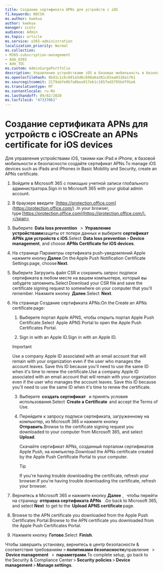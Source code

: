 ```yaml
---
title: Создание сертификата APNs для устройств с iOS
f1.keywords: NOCSH
ms.author: kwekua
author: kwekua
manager: scotv
audience: Admin
ms.topic: article
ms.service: o365-administration
localization_priority: Normal
ms.collection:
- M365-subscription-management
- Adm_O365
- Adm_TOC
ms.custom: AdminSurgePortfolio
description: Управление устройствами iOS в базовых мобильность и безопасности.
ms.openlocfilehash: 8b41c1c6c891a5d6cb98a6a381c65aa0310a1761
ms.sourcegitcommit: 2179abfe0b7a8bea917eb1c1057ed3795bdf91e6
ms.translationtype: MT
ms.contentlocale: ru-RU
ms.lasthandoff: 09/02/2020
ms.locfileid: "47337061"
---
```

# <a name="create-an-apns-certificate-for-ios-devices"></a><span data-ttu-id="04a25-103">Создание сертификата APNs для устройств с iOS</span><span class="sxs-lookup"><span data-stu-id="04a25-103">Create an APNs certificate for iOS devices</span></span>

<span data-ttu-id="04a25-104">Для управления устройствами iOS, такими как iPad и iPhone, в базовой мобильности и безопасности создайте сертификат APNs.</span><span class="sxs-lookup"><span data-stu-id="04a25-104">To manage iOS devices such as iPads and iPhones in Basic Mobility and Security, create an APNs certificate.</span></span>

1. <span data-ttu-id="04a25-105">Войдите в Microsoft 365 с помощью учетной записи глобального администратора.</span><span class="sxs-lookup"><span data-stu-id="04a25-105">Sign in to Microsoft 365 with your global admin account.</span></span>
    
2. <span data-ttu-id="04a25-106">В браузере введите  [https://protection.office.com](https://protection.office.com/) .</span><span class="sxs-lookup"><span data-stu-id="04a25-106">In your browser, type [https://protection.office.com](https://protection.office.com/).</span></span>
    
3. <span data-ttu-id="04a25-107">Выберите  **Data loss prevention**   >  **Управление устройствами**защиты от потери данных и выберите **сертификат APNs для устройств с iOS**.</span><span class="sxs-lookup"><span data-stu-id="04a25-107">Select  **Data loss prevention** > **Device management**, and choose **APNs Certificate for iOS devices**.</span></span>    

4. <span data-ttu-id="04a25-108">На странице Параметры сертификата push-уведомлений Apple нажмите кнопку **Далее**.</span><span class="sxs-lookup"><span data-stu-id="04a25-108">On the Apple Push Notification Certificate Settings page, choose **Next**.</span></span>
    
5. <span data-ttu-id="04a25-109">Выберите Загрузить файл CSR и сохранить запрос подписи сертификата в любом месте на вашем компьютере, который вы забудете запомнить.</span><span class="sxs-lookup"><span data-stu-id="04a25-109">Select Download your CSR file and save the certificate signing request to somewhere on your computer that you'll remember.</span></span> <span data-ttu-id="04a25-110">Нажмите кнопку  **Далее**.</span><span class="sxs-lookup"><span data-stu-id="04a25-110">Select  **Next**.</span></span>
    
6. <span data-ttu-id="04a25-111">На странице Создание сертификата APNs:</span><span class="sxs-lookup"><span data-stu-id="04a25-111">On the Create an APNs certificate page:</span></span>  

    1. <span data-ttu-id="04a25-112">Выберите портал Apple APNS, чтобы открыть портал Apple Push Certificate.</span><span class="sxs-lookup"><span data-stu-id="04a25-112">Select  Apple APNS Portal to open the Apple Push Certificates Portal.</span></span>
    
    2. <span data-ttu-id="04a25-113">Sign in with an Apple ID.</span><span class="sxs-lookup"><span data-stu-id="04a25-113">Sign in with an Apple ID.</span></span>   

    >[!IMPORTANT]
    ><span data-ttu-id="04a25-p102">Use a company Apple ID associated with an email account that will remain with your organization even if the user who manages the account leaves. Save this ID because you'll need to use the same ID when it's time to renew the certificate.</span><span class="sxs-lookup"><span data-stu-id="04a25-p102">Use a company Apple ID associated with an email account that will remain with your organization even if the user who manages the account leaves. Save this ID because you'll need to use the same ID when it's time to renew the certificate.</span></span>

    3. <span data-ttu-id="04a25-116">Выберите  **создать сертификат**   и принять условия использования.</span><span class="sxs-lookup"><span data-stu-id="04a25-116">Select  **Create a Certificate**  and accept the Terms of Use.</span></span>
    
    4. <span data-ttu-id="04a25-117">Перейдите к запросу подписи сертификата, загруженному на компьютер, из Microsoft 365 и нажмите кнопку **Отправить**.</span><span class="sxs-lookup"><span data-stu-id="04a25-117">Browse to the certificate signing request you downloaded to your computer from Microsoft 365, and select **Upload**.</span></span>
    
        <span data-ttu-id="04a25-118">Скачайте сертификат APNs, созданный порталом сертификатов Apple Push, на компьютер.</span><span class="sxs-lookup"><span data-stu-id="04a25-118">Download the APNs certificate created by the Apple Push Certificate Portal to your computer.</span></span>
    
       >[!TIP]
       ><span data-ttu-id="04a25-119">If you're having trouble downloading the certificate, refresh your browser.</span><span class="sxs-lookup"><span data-stu-id="04a25-119">If you're having trouble downloading the certificate, refresh your browser.</span></span>

7. <span data-ttu-id="04a25-120">Вернитесь в Microsoft 365 и нажмите кнопку **Далее** ,   чтобы перейти на страницу  **отправка сертификата APNs**   .</span><span class="sxs-lookup"><span data-stu-id="04a25-120">Go back to Microsoft 365, and select **Next**  to get to the  **Upload APNS certificate** page.</span></span>
    
8. <span data-ttu-id="04a25-121"> Browse to the APN certificate you downloaded from the Apple Push Certificates Portal.</span><span class="sxs-lookup"><span data-stu-id="04a25-121">Browse to the APN certificate you downloaded from the Apple Push Certificates Portal.</span></span>
    
9. <span data-ttu-id="04a25-122">Нажмите кнопку  **Готово**.</span><span class="sxs-lookup"><span data-stu-id="04a25-122">Select  **Finish**.</span></span>
    
<span data-ttu-id="04a25-123">Чтобы завершить установку, вернитесь в центр безопасности & соответствия требованиям > **политиками безопасности**управление   >  **Device management**   >  **параметрами**.</span><span class="sxs-lookup"><span data-stu-id="04a25-123">To complete setup, go back to the Security & Compliance Center > **Security policies** > **Device management** > **Manage settings**.</span></span>
